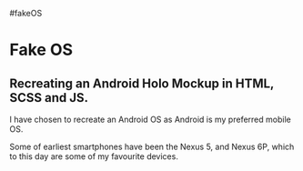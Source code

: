 #fakeOS
# Fake OS

## Recreating an Android Holo Mockup in HTML, SCSS and JS.
I have chosen to recreate an Android OS as Android is my preferred mobile OS. 

Some of earliest smartphones have been the Nexus 5, and Nexus 6P, which to this day are some of my favourite devices. 

